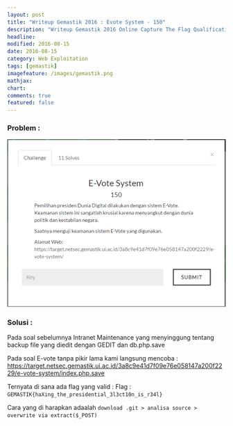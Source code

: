 ```yaml
---
layout: post
title: "Writeup Gemastik 2016 : Evote System - 150"
description: "Writeup Gemastik 2016 Online Capture The Flag Qualification"
headline: 
modified: 2016-08-15
date: 2016-08-15
category: Web Exploitation
tags: [gemastik]
imagefeature: /images/gemastik.png
mathjax: 
chart: 
comments: true
featured: false
---
```


### Problem :

![Evote System](/images/evote-system.png)


### Solusi :

Pada soal sebelumnya Intranet Maintenance yang menyinggung tentang backup file yang diedit dengan GEDIT dan db.php.save

Pada soal E-vote tanpa pikir lama kami langsung mencoba :
https://target.netsec.gemastik.ui.ac.id/3a8c9e41d7f09e76e058147a200f2229/e-vote-system/index.php.save

Ternyata di sana ada flag yang valid : 
Flag : `GEMASTIK{haXing_the_presidential_3l3ct10n_is_r34l}`

Cara yang di harapkan adaalah 
`download .git > analisa source > overwrite via extract($_POST)`

